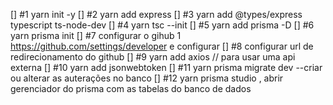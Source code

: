 [] #1 yarn init -y
[] #2 yarn add express
[] #3 yarn add @types/express typescript ts-node-dev
[] #4 yarn tsc --init
[] #5 yarn add prisma -D
[] #6 yarn prisma init
[] #7 configurar o gihub 
   1 https://github.com/settings/developer e configurar 
[] #8 configurar url de redirecionamento do github
[] #9 yarn add axios // para usar uma api externa
[] #10 yarn add jsonwebtoken
[] #11 yarn prisma migrate dev --criar ou alterar as auterações no banco
[] #12 yarn prisma studio , abrir gerenciador do prisma com as tabelas do banco de dados